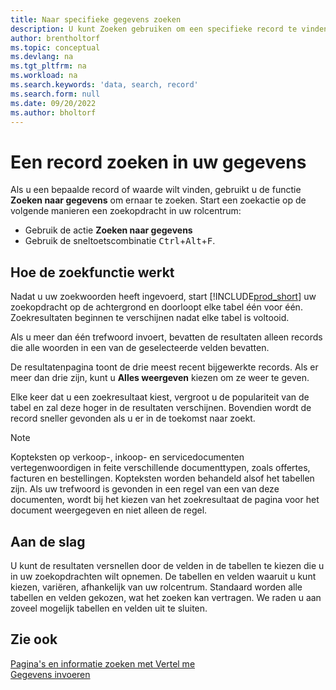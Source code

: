 ```yaml
---
title: Naar specifieke gegevens zoeken
description: U kunt Zoeken gebruiken om een specifieke record te vinden.
author: brentholtorf
ms.topic: conceptual
ms.devlang: na
ms.tgt_pltfrm: na
ms.workload: na
ms.search.keywords: 'data, search, record'
ms.search.form: null
ms.date: 09/20/2022
ms.author: bholtorf
---
```


# <a name="search-for-a-record-in-your-data"></a>Een record zoeken in uw gegevens

Als u een bepaalde record of waarde wilt vinden, gebruikt u de functie **Zoeken naar gegevens** om ernaar te zoeken. Start een zoekactie op de volgende manieren een zoekopdracht in uw rolcentrum:

* Gebruik de actie **Zoeken naar gegevens**
* Gebruik de sneltoetscombinatie <kbd>Ctrl</kbd>+<kbd>Alt</kbd>+<kbd>F</kbd>.

## <a name="how-search-works"></a>Hoe de zoekfunctie werkt

Nadat u uw zoekwoorden heeft ingevoerd, start [!INCLUDE[prod_short](includes/prod_short.md)] uw zoekopdracht op de achtergrond en doorloopt elke tabel één voor één. Zoekresultaten beginnen te verschijnen nadat elke tabel is voltooid. 

Als u meer dan één trefwoord invoert, bevatten de resultaten alleen records die alle woorden in een van de geselecteerde velden bevatten.

De resultatenpagina toont de drie meest recent bijgewerkte records. Als er meer dan drie zijn, kunt u **Alles weergeven** kiezen om ze weer te geven.

Elke keer dat u een zoekresultaat kiest, vergroot u de populariteit van de tabel en zal deze hoger in de resultaten verschijnen. Bovendien wordt de record sneller gevonden als u er in de toekomst naar zoekt.

> [!NOTE]
> Kopteksten op verkoop-, inkoop- en servicedocumenten vertegenwoordigen in feite verschillende documenttypen, zoals offertes, facturen en bestellingen. Kopteksten worden behandeld alsof het tabellen zijn. Als uw trefwoord is gevonden in een regel van een van deze documenten, wordt bij het kiezen van het zoekresultaat de pagina voor het document weergegeven en niet alleen de regel.

## <a name="getting-started"></a>Aan de slag

U kunt de resultaten versnellen door de velden in de tabellen te kiezen die u in uw zoekopdrachten wilt opnemen. De tabellen en velden waaruit u kunt kiezen, variëren, afhankelijk van uw rolcentrum. Standaard worden alle tabellen en velden gekozen, wat het zoeken kan vertragen. We raden u aan zoveel mogelijk tabellen en velden uit te sluiten.

## <a name="see-also"></a>Zie ook

[Pagina's en informatie zoeken met Vertel me](ui-search.md)  
[Gegevens invoeren](ui-enter-data.md)  
